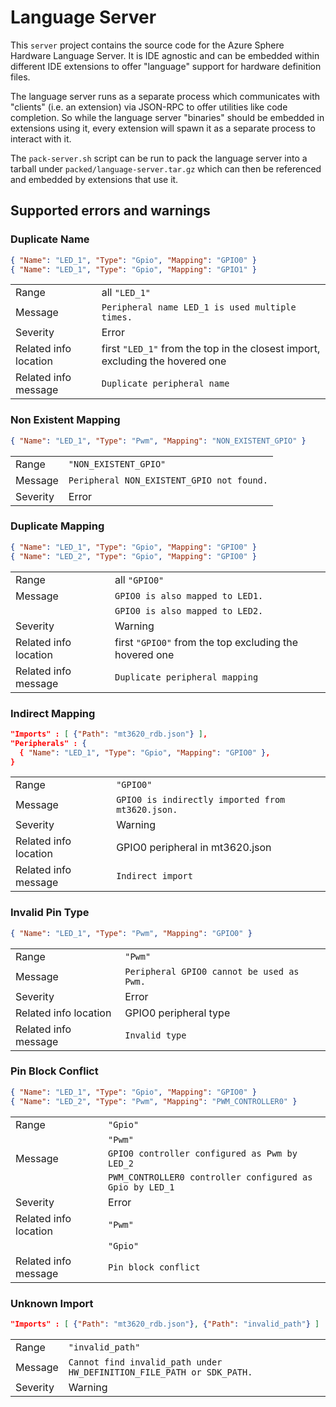 # Language Server
This `server` project contains the source code for the Azure Sphere Hardware Language Server.
It is IDE agnostic and can be embedded within different IDE extensions to offer "language" support for hardware definition files.

The language server runs as a separate process which communicates with "clients" (i.e. an extension) via JSON-RPC to offer utilities like code completion. So while the language server "binaries" should be embedded in extensions using it, every extension will spawn it as a separate process to interact with it.

The `pack-server.sh` script can be run to pack the language server into a tarball under `packed/language-server.tar.gz` which can then be referenced and embedded by extensions that use it.

## Supported errors and warnings

### Duplicate Name

```json
{ "Name": "LED_1", "Type": "Gpio", "Mapping": "GPIO0" }
{ "Name": "LED_1", "Type": "Gpio", "Mapping": "GPIO1" }
```

|                     | |
|---------------------|-|
|Range                |all `"LED_1"`|
|Message              |`Peripheral name LED_1 is used multiple times.`|
|Severity             |Error|
|Related info location|first `"LED_1"` from the top in the closest import, excluding the hovered one|
|Related info message |`Duplicate peripheral name`|

### Non Existent Mapping

```json
{ "Name": "LED_1", "Type": "Pwm", "Mapping": "NON_EXISTENT_GPIO" }
```

|                     | |
|---------------------|-|
|Range                |`"NON_EXISTENT_GPIO"`|
|Message              |`Peripheral NON_EXISTENT_GPIO not found.`|
|Severity             |Error|

### Duplicate Mapping

```json
{ "Name": "LED_1", "Type": "Gpio", "Mapping": "GPIO0" }
{ "Name": "LED_2", "Type": "Gpio", "Mapping": "GPIO0" }
```

|                     | |
|---------------------|-|
|Range                |all `"GPIO0"`|
|Message              |`GPIO0 is also mapped to LED1.`|
|                     |`GPIO0 is also mapped to LED2.`|
|Severity             |Warning|
|Related info location|first `"GPIO0"` from the top excluding the hovered one|
|Related info message |`Duplicate peripheral mapping`|

### Indirect Mapping

```json
"Imports" : [ {"Path": "mt3620_rdb.json"} ],
"Peripherals" : {
  { "Name": "LED_1", "Type": "Gpio", "Mapping": "GPIO0" },
}
```

|                     | |
|---------------------|-|
|Range                |`"GPIO0"`|
|Message              |`GPIO0 is indirectly imported from mt3620.json.`|
|Severity             |Warning|
|Related info location|GPIO0 peripheral in mt3620.json|
|Related info message |`Indirect import`|

### Invalid Pin Type

```json
{ "Name": "LED_1", "Type": "Pwm", "Mapping": "GPIO0" }
```

|                     | |
|---------------------|-|
|Range                |`"Pwm"`|
|Message              |`Peripheral GPIO0 cannot be used as Pwm.`|
|Severity             |Error|
|Related info location|GPIO0 peripheral type|
|Related info message |`Invalid type`|

### Pin Block Conflict

```json
{ "Name": "LED_1", "Type": "Gpio", "Mapping": "GPIO0" }
{ "Name": "LED_2", "Type": "Pwm", "Mapping": "PWM_CONTROLLER0" }
```

|                     | |
|---------------------|-|
|Range                |`"Gpio"`|
|                     |`"Pwm"`|
|Message              |`GPIO0 controller configured as Pwm by LED_2`|
|                     |`PWM_CONTROLLER0 controller configured as Gpio by LED_1`|
|Severity             |Error|
|Related info location|`"Pwm"`|
|                     |`"Gpio"`|
|Related info message |`Pin block conflict`|

### Unknown Import

```json
"Imports" : [ {"Path": "mt3620_rdb.json"}, {"Path": "invalid_path"} ]
```

|                     | |
|---------------------|-|
|Range                |`"invalid_path"`|
|Message              |`Cannot find invalid_path under HW_DEFINITION_FILE_PATH or SDK_PATH.`|
|Severity             |Warning|
